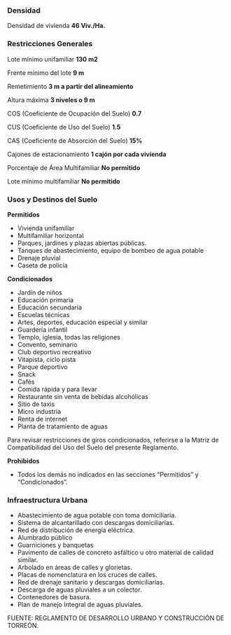 ﻿
### Densidad

Densidad de vivienda
**46 Viv./Ha.**

### Restricciones Generales

Lote mínimo unifamiliar
**130 m2**

Frente mínimo del lote
**9 m**

Remetimiento
**3 m a partir del alineamiento**

Altura máxima
**3 niveles o 9 m**

COS (Coeficiente de Ocupación del Suelo)
**0.7**

CUS (Coeficiente de Uso del Suelo)
**1.5**

CAS (Coeficiente de Absorción del Suelo)
**15%**

Cajones de estacionamiento
**1 cajón por cada vivienda**

Porcentaje de Área Multifamiliar
**No permitido**

Lote mínimo multifamiliar
**No permitido**

### Usos y Destinos del Suelo

**Permitidos**

* Vivienda unifamiliar
* Multifamiliar horizontal
* Parques, jardines y plazas abiertas públicas.
* Tanques de abastecimiento, equipo de bombeo de agua potable
* Drenaje pluvial
* Caseta de policía

**Condicionados**

* Jardín de niños
* Educación primaria
* Educación secundaria
* Escuelas técnicas
* Artes, deportes, educación especial y similar
* Guardería infantil
* Templo, iglesia, todas las religiones
* Convento, seminario
* Club deportivo recreativo
* Vitapista, ciclo pista
* Parque deportivo
* Snack
* Cafés
* Comida rápida y para llevar
* Restaurante sin venta de bebidas alcohólicas
* Sitio de taxis
* Micro industria
* Renta de internet
* Planta de tratamiento de aguas

Para revisar restricciones de giros condicionados, referirse a la Matriz de Compatibilidad del Uso del Suelo del presente Reglamento.

**Prohibidos**

* Todos los demás no indicados en las secciones “Permitidos” y “Condicionados”.

### Infraestructura Urbana

* Abastecimiento de agua potable con toma domiciliaria.
* Sistema de alcantarillado con descargas domiciliarias.
* Red de distribución de energía eléctrica.
* Alumbrado público
* Guarniciones y banquetas
* Pavimento de calles de concreto asfáltico u otro material de calidad similar.
* Arbolado en áreas de calles y glorietas.
* Placas de nomenclatura en los cruces de calles.
* Red de drenaje sanitario y descargas domiciliarias.
* Descarga de aguas pluviales a un colector.
* Contenedores de basura.
* Plan de manejo Integral de aguas pluviales.

FUENTE: REGLAMENTO DE DESARROLLO URBANO Y CONSTRUCCIÓN DE TORREÓN.
